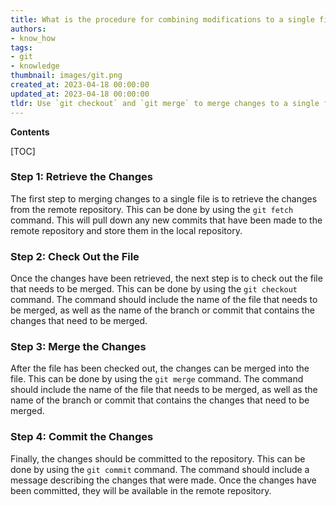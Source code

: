 ```yaml
---
title: What is the procedure for combining modifications to a single file rather than combining commits?
authors:
- know_how
tags:
- git
- knowledge
thumbnail: images/git.png
created_at: 2023-04-18 00:00:00
updated_at: 2023-04-18 00:00:00
tldr: Use `git checkout` and `git merge` to merge changes to a single file.
---
```


**Contents**

[TOC]

### Step 1: Retrieve the Changes

The first step to merging changes to a single file is to retrieve the changes from the remote repository. This can be done by using the `git fetch` command. This will pull down any new commits that have been made to the remote repository and store them in the local repository.

### Step 2: Check Out the File

Once the changes have been retrieved, the next step is to check out the file that needs to be merged. This can be done by using the `git checkout` command. The command should include the name of the file that needs to be merged, as well as the name of the branch or commit that contains the changes that need to be merged.

### Step 3: Merge the Changes

After the file has been checked out, the changes can be merged into the file. This can be done by using the `git merge` command. The command should include the name of the file that needs to be merged, as well as the name of the branch or commit that contains the changes that need to be merged.

### Step 4: Commit the Changes

Finally, the changes should be committed to the repository. This can be done by using the `git commit` command. The command should include a message describing the changes that were made. Once the changes have been committed, they will be available in the remote repository.
